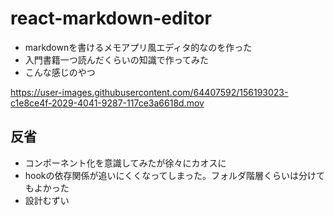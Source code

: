 # react-markdown-editor

- markdownを書けるメモアプリ風エディタ的なのを作った
- 入門書籍一つ読んだくらいの知識で作ってみた
- こんな感じのやつ

https://user-images.githubusercontent.com/64407592/156193023-c1e8ce4f-2029-4041-9287-117ce3a6618d.mov

## 反省
- コンポーネント化を意識してみたが徐々にカオスに
- hookの依存関係が追いにくくなってしまった。フォルダ階層くらいは分けてもよかった
- 設計むずい

